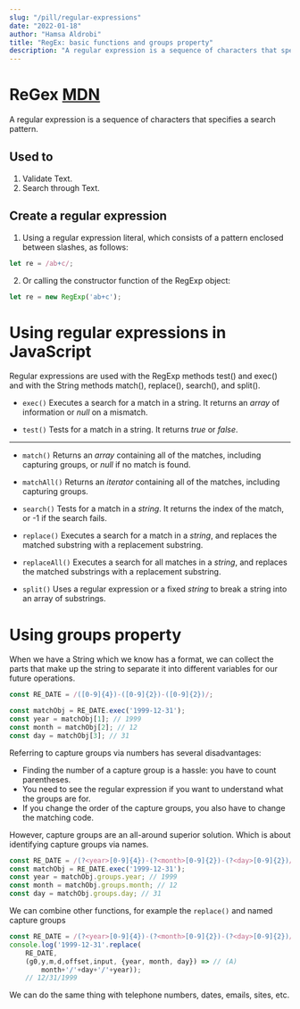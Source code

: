 ```yaml
---
slug: "/pill/regular-expressions"
date: "2022-01-18"
author: "Hamsa Aldrobi"
title: "RegEx: basic functions and groups property"
description: "A regular expression is a sequence of characters that specifies a search or a pattern. Some of the functions are exec() and test(), in this js-pill we will see the basic functions and the groups property adventages."
---
```

# ReGex [MDN](https://developer.mozilla.org/en-US/docs/Web/JavaScript/Guide/Regular_Expressions)

A regular expression is a sequence of characters that specifies a search pattern.

## Used to
1. Validate Text.
2. Search through Text.

## Create a regular expression

1. Using a regular expression literal, which consists of a pattern enclosed between slashes, as follows:
```js
let re = /ab+c/;
```
2. Or calling the constructor function of the RegExp object:
```js
let re = new RegExp('ab+c');
```

# Using regular expressions in JavaScript

Regular expressions are used with the RegExp methods test() and exec() and with the String methods match(), replace(), search(), and split().

+ `exec()` Executes a search for a match in a string. It returns an *array* of information or *null* on a mismatch.

+ `test()` Tests for a match in a string. It returns *true* or *false*.
---
+ `match()` Returns an *array* containing all of the matches, including capturing groups, or *null* if no match is found.

+ `matchAll()` Returns an *iterator* containing all of the matches, including capturing groups.

+ `search()` Tests for a match in a *string*. It returns the index of the match, or -1 if the search fails.

+ `replace()` Executes a search for a match in a *string*, and replaces the matched substring with a replacement substring.

+ `replaceAll()` Executes a search for all matches in a *string*, and replaces the matched substrings with a replacement substring.

+ `split()` Uses a regular expression or a fixed *string* to break a string into an array of substrings.

# Using groups property


When we have a String which we know has a format, we can collect the parts that make up the string to separate it into different variables for our future operations. 

```js
const RE_DATE = /([0-9]{4})-([0-9]{2})-([0-9]{2})/;

const matchObj = RE_DATE.exec('1999-12-31');
const year = matchObj[1]; // 1999
const month = matchObj[2]; // 12
const day = matchObj[3]; // 31
```

Referring to capture groups via numbers has several disadvantages:
- Finding the number of a capture group is a hassle: you have to count parentheses.
- You need to see the regular expression if you want to understand what the groups are for.
- If you change the order of the capture groups, you also have to change the matching code.

However, capture groups are an all-around superior solution. Which is about identifying capture groups via names.

```js
const RE_DATE = /(?<year>[0-9]{4})-(?<month>[0-9]{2})-(?<day>[0-9]{2})/;
const matchObj = RE_DATE.exec('1999-12-31');
const year = matchObj.groups.year; // 1999
const month = matchObj.groups.month; // 12
const day = matchObj.groups.day; // 31
```

We can combine other functions, for example the `replace()` and named capture groups

```js
const RE_DATE = /(?<year>[0-9]{4})-(?<month>[0-9]{2})-(?<day>[0-9]{2})/;
console.log('1999-12-31'.replace(
    RE_DATE,
    (g0,y,m,d,offset,input, {year, month, day}) => // (A)
        month+'/'+day+'/'+year));
    // 12/31/1999
```

We can do the same thing with telephone numbers, dates, emails, sites, etc.